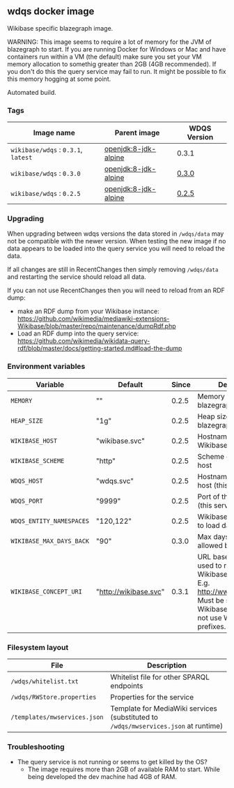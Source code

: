 ## wdqs docker image

Wikibase specific blazegraph image.

WARNING: This image seems to require a lot of memory for the JVM of blazegraph to start. If you are running Docker for Windows or Mac and have containers run within a VM (the default) make sure you set your VM memory allocation to somethig greater than 2GB (4GB recommended). If you don't do this the query service may fail to run. It might be possible to fix this memory hogging at some point.

Automated build.

### Tags

Image name                              | Parent image             | WDQS Version
--------------------------------------- | ------------------------ | --------------
`wikibase/wdqs` : `0.3.1`, `latest`     | [openjdk:8-jdk-alpine](https://hub.docker.com/_/openjdk/) | 0.3.1
`wikibase/wdqs` : `0.3.0`               | [openjdk:8-jdk-alpine](https://hub.docker.com/_/openjdk/) | [0.3.0](https://search.maven.org/artifact/org.wikidata.query.rdf/service/0.3.0/pom)
`wikibase/wdqs` : `0.2.5`               | [openjdk:8-jdk-alpine](https://hub.docker.com/_/openjdk/) | [0.2.5](https://search.maven.org/artifact/org.wikidata.query.rdf/service/0.2.5/pom)

### Upgrading

When upgrading between wdqs versions the data stored in `/wdqs/data` may not be compatible with the newer version.
When testing the new image if no data appears to be loaded into the query service you will need to reload the data.

If all changes are still in RecentChanges then simply removing `/wdqs/data` and restarting the service should reload all data.

If you can not use RecentChanges then you will need to reload from an RDF dump:
 - make an RDF dump from your Wikibase instance: https://github.com/wikimedia/mediawiki-extensions-Wikibase/blob/master/repo/maintenance/dumpRdf.php
 - Load an RDF dump into the query service: https://github.com/wikimedia/wikidata-query-rdf/blob/master/docs/getting-started.md#load-the-dump

### Environment variables

Variable                 | Default               | Since   | Description
-------------------------|  ---------------------| --------| ----------
`MEMORY`                 | ""                    | 0.2.5   | Memory limit for blazegraph
`HEAP_SIZE`              | "1g"                  | 0.2.5   | Heap size for blazegraph
`WIKIBASE_HOST`          | "wikibase.svc"        | 0.2.5   | Hostname of the Wikibase host
`WIKIBASE_SCHEME`        | "http"                | 0.2.5   | Scheme of the Wikibase host
`WDQS_HOST`              | "wdqs.svc"            | 0.2.5   | Hostname of the WDQS host (this service)
`WDQS_PORT`              | "9999"                | 0.2.5   | Port of the WDQS host (this service)
`WDQS_ENTITY_NAMESPACES` | "120,122"             | 0.2.5   | Wikibase Namespaces to load data from
`WIKIBASE_MAX_DAYS_BACK` | "90"                  | 0.3.0   | Max days updater is allowed back from now
`WIKIBASE_CONCEPT_URI`   | "http://wikibase.svc" | 0.3.1   | URL base of the URLs used to represent Wikibase entities in RDF. E.g. http://www.wikidata.org. Must be set if the Wikibase instance does not use Wikidata-based prefixes.


### Filesystem layout

File                              | Description
--------------------------------- | ------------------------------------------------------------------------------
`/wdqs/whitelist.txt`             | Whitelist file for other SPARQL endpoints
`/wdqs/RWStore.properties`        | Properties for the service
`/templates/mwservices.json`      | Template for MediaWiki services (substituted to `/wdqs/mwservices.json` at runtime)

### Troubleshooting

* The query service is not running or seems to get killed by the OS?
  * The image requires more than 2GB of available RAM to start. While being developed the dev machine had 4GB of RAM.
